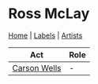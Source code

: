 # Ross McLay

[Home](../index.md) | [Labels](../labels.md) | [Artists](../artists.md)

| Act | Role |
|---|---|
| [Carson Wells](carson-wells.md) | - |